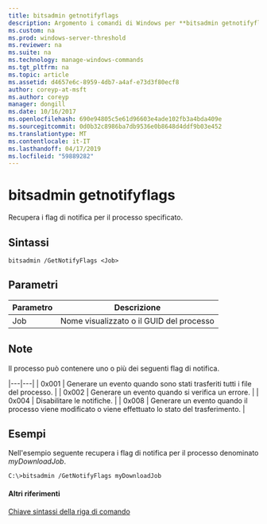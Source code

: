 ```yaml
---
title: bitsadmin getnotifyflags
description: Argomento i comandi di Windows per **bitsadmin getnotifyflags** -recupera i flag di notifica per il processo specificato.
ms.custom: na
ms.prod: windows-server-threshold
ms.reviewer: na
ms.suite: na
ms.technology: manage-windows-commands
ms.tgt_pltfrm: na
ms.topic: article
ms.assetid: d4657e6c-8959-4db7-a4af-e73d3f80ecf8
author: coreyp-at-msft
ms.author: coreyp
manager: dongill
ms.date: 10/16/2017
ms.openlocfilehash: 690e94805c5e61d96603e4ade102fb3a4bda409e
ms.sourcegitcommit: 0d0b32c8986ba7db9536e0b8648d4ddf9b03e452
ms.translationtype: MT
ms.contentlocale: it-IT
ms.lasthandoff: 04/17/2019
ms.locfileid: "59889282"
---
```

# <a name="bitsadmin-getnotifyflags"></a>bitsadmin getnotifyflags



Recupera i flag di notifica per il processo specificato.

## <a name="syntax"></a>Sintassi

```
bitsadmin /GetNotifyFlags <Job>
```

## <a name="parameters"></a>Parametri

|Parametro|Descrizione|
|---------|-----------|
|Job|Nome visualizzato o il GUID del processo|

## <a name="remarks"></a>Note

Il processo può contenere uno o più dei seguenti flag di notifica.

|---|---| | 0x001 | Generare un evento quando sono stati trasferiti tutti i file del processo. | | 0x002 | Generare un evento quando si verifica un errore. | | 0x004 | Disabilitare le notifiche. | | 0x008 | Generare un evento quando il processo viene modificato o viene effettuato lo stato del trasferimento. |

## <a name="BKMK_examples"></a>Esempi

Nell'esempio seguente recupera i flag di notifica per il processo denominato *myDownloadJob*.
```
C:\>bitsadmin /GetNotifyFlags myDownloadJob
```

#### <a name="additional-references"></a>Altri riferimenti

[Chiave sintassi della riga di comando](command-line-syntax-key.md)